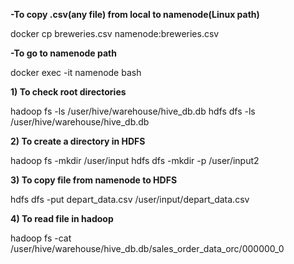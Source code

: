 **-To copy .csv(any file) from local to namenode(Linux path)**

docker cp breweries.csv namenode:breweries.csv

**-To go to namenode path**

docker exec -it namenode bash

**1) To check root directories**

 hadoop fs -ls /user/hive/warehouse/hive_db.db
 hdfs dfs -ls /user/hive/warehouse/hive_db.db

**2) To create a directory in HDFS**

 hadoop fs -mkdir /user/input
 hdfs dfs -mkdir -p /user/input2

**3) To copy file from namenode to HDFS**

 hdfs dfs -put depart_data.csv /user/input/depart_data.csv

**4) To read file in hadoop**

   hadoop fs -cat /user/hive/warehouse/hive_db.db/sales_order_data_orc/000000_0
